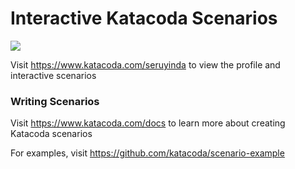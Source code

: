 # Interactive Katacoda Scenarios

[![](http://shields.katacoda.com/katacoda/seruyinda/count.svg)](https://www.katacoda.com/seruyinda "Get your profile on Katacoda.com")

Visit https://www.katacoda.com/seruyinda to view the profile and interactive scenarios

### Writing Scenarios
Visit https://www.katacoda.com/docs to learn more about creating Katacoda scenarios

For examples, visit https://github.com/katacoda/scenario-example
